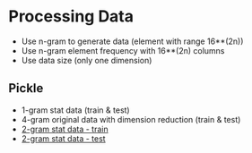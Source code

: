 # Processing Data 
* Use n-gram to generate data (element with range 16**(2n))
* Use n-gram element frequency with 16**(2n) columns
* Use data size (only one dimension)

## Pickle 
* 1-gram stat data (train & test)
* 4-gram original data with dimension reduction (train & test)
* [2-gram stat data - train](https://drive.google.com/open?id=1LI5n8Prti5ip5ZS2OBnAaGvZ33dIfymr)
* [2-gram stat data - test ](https://drive.google.com/open?id=1a4cQX7NfJWHobFlK9-Gyk4CwApXT3I6X)

